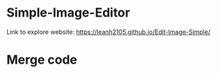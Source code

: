 # Simple-Image-Editor
Link to explore website: https://leanh2105.github.io/Edit-Image-Simple/
# Merge code